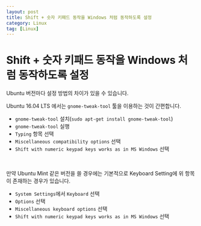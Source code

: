 ```yaml
---
layout: post
title: Shift + 숫자 키패드 동작을 Windows 처럼 동작하도록 설정
category: Linux
tag: [Linux]
---
```

# Shift + 숫자 키패드 동작을 Windows 처럼 동작하도록 설정

Ubuntu 버전마다 설정 방법의 차이가 있을 수 있습니다.

Ubuntu 16.04 LTS 에서는 `gnome-tweak-tool` 툴을 이용하는 것이 간편합니다.

* `gnome-tweak-tool` 설치(`sudo apt-get install gnome-tweak-tool`)
* `gnome-tweak-tool` 실행
* `Typing` 항목 선택
* `Miscellaneous compatibility options` 선택
* `Shift with numeric keypad keys works as in MS Windows` 선택

<br>

만약 Ubuntu Mint 같은 버전을 쓸 경우에는 기본적으로 Keyboard Setting에 위 항목이 존재하는 경우가 있습니다.

* `System Settings`에서 `Keyboard` 선택
* `Options` 선택
* `Miscellaneous keyboard options` 선택
* `Shift with numeric keypad keys works as in MS Windows` 선택
